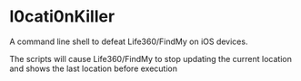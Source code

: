 # l0cati0nKiller

A command line shell to defeat Life360/FindMy on iOS devices.


The scripts will cause Life360/FindMy to stop updating the current location and shows the last location before execution


